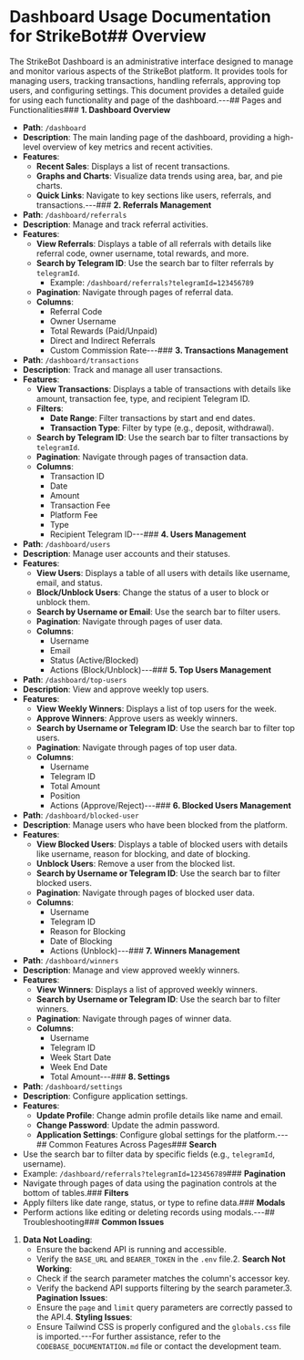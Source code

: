 # Dashboard Usage Documentation for StrikeBot## Overview
The StrikeBot Dashboard is an administrative interface designed to manage and monitor various aspects of the StrikeBot platform. It provides tools for managing users, tracking transactions, handling referrals, approving top users, and configuring settings. This document provides a detailed guide for using each functionality and page of the dashboard.---## Pages and Functionalities### **1. Dashboard Overview**
- **Path**: `/dashboard`
- **Description**: The main landing page of the dashboard, providing a high-level overview of key metrics and recent activities.
- **Features**:
  - **Recent Sales**: Displays a list of recent transactions.
  - **Graphs and Charts**: Visualize data trends using area, bar, and pie charts.
  - **Quick Links**: Navigate to key sections like users, referrals, and transactions.---### **2. Referrals Management**
- **Path**: `/dashboard/referrals`
- **Description**: Manage and track referral activities.
- **Features**:
  - **View Referrals**: Displays a table of all referrals with details like referral code, owner username, total rewards, and more.
  - **Search by Telegram ID**: Use the search bar to filter referrals by `telegramId`.
    - Example: `/dashboard/referrals?telegramId=123456789`
  - **Pagination**: Navigate through pages of referral data.
  - **Columns**:
    - Referral Code
    - Owner Username
    - Total Rewards (Paid/Unpaid)
    - Direct and Indirect Referrals
    - Custom Commission Rate---### **3. Transactions Management**
- **Path**: `/dashboard/transactions`
- **Description**: Track and manage all user transactions.
- **Features**:
  - **View Transactions**: Displays a table of transactions with details like amount, transaction fee, type, and recipient Telegram ID.
  - **Filters**:
    - **Date Range**: Filter transactions by start and end dates.
    - **Transaction Type**: Filter by type (e.g., deposit, withdrawal).
  - **Search by Telegram ID**: Use the search bar to filter transactions by `telegramId`.
  - **Pagination**: Navigate through pages of transaction data.
  - **Columns**:
    - Transaction ID
    - Date
    - Amount
    - Transaction Fee
    - Platform Fee
    - Type
    - Recipient Telegram ID---### **4. Users Management**
- **Path**: `/dashboard/users`
- **Description**: Manage user accounts and their statuses.
- **Features**:
  - **View Users**: Displays a table of all users with details like username, email, and status.
  - **Block/Unblock Users**: Change the status of a user to block or unblock them.
  - **Search by Username or Email**: Use the search bar to filter users.
  - **Pagination**: Navigate through pages of user data.
  - **Columns**:
    - Username
    - Email
    - Status (Active/Blocked)
    - Actions (Block/Unblock)---### **5. Top Users Management**
- **Path**: `/dashboard/top-users`
- **Description**: View and approve weekly top users.
- **Features**:
  - **View Weekly Winners**: Displays a list of top users for the week.
  - **Approve Winners**: Approve users as weekly winners.
  - **Search by Username or Telegram ID**: Use the search bar to filter top users.
  - **Pagination**: Navigate through pages of top user data.
  - **Columns**:
    - Username
    - Telegram ID
    - Total Amount
    - Position
    - Actions (Approve/Reject)---### **6. Blocked Users Management**
- **Path**: `/dashboard/blocked-user`
- **Description**: Manage users who have been blocked from the platform.
- **Features**:
  - **View Blocked Users**: Displays a table of blocked users with details like username, reason for blocking, and date of blocking.
  - **Unblock Users**: Remove a user from the blocked list.
  - **Search by Username or Telegram ID**: Use the search bar to filter blocked users.
  - **Pagination**: Navigate through pages of blocked user data.
  - **Columns**:
    - Username
    - Telegram ID
    - Reason for Blocking
    - Date of Blocking
    - Actions (Unblock)---### **7. Winners Management**
- **Path**: `/dashboard/winners`
- **Description**: Manage and view approved weekly winners.
- **Features**:
  - **View Winners**: Displays a list of approved weekly winners.
  - **Search by Username or Telegram ID**: Use the search bar to filter winners.
  - **Pagination**: Navigate through pages of winner data.
  - **Columns**:
    - Username
    - Telegram ID
    - Week Start Date
    - Week End Date
    - Total Amount---### **8. Settings**
- **Path**: `/dashboard/settings`
- **Description**: Configure application settings.
- **Features**:
  - **Update Profile**: Change admin profile details like name and email.
  - **Change Password**: Update the admin password.
  - **Application Settings**: Configure global settings for the platform.---## Common Features Across Pages### **Search**
- Use the search bar to filter data by specific fields (e.g., `telegramId`, username).
- Example: `/dashboard/referrals?telegramId=123456789`### **Pagination**
- Navigate through pages of data using the pagination controls at the bottom of tables.### **Filters**
- Apply filters like date range, status, or type to refine data.### **Modals**
- Perform actions like editing or deleting records using modals.---## Troubleshooting### **Common Issues**
1. **Data Not Loading**:
   - Ensure the backend API is running and accessible.
   - Verify the `BASE_URL` and `BEARER_TOKEN` in the `.env` file.2. **Search Not Working**:
   - Check if the search parameter matches the column's accessor key.
   - Verify the backend API supports filtering by the search parameter.3. **Pagination Issues**:
   - Ensure the `page` and `limit` query parameters are correctly passed to the API.4. **Styling Issues**:
   - Ensure Tailwind CSS is properly configured and the `globals.css` file is imported.---For further assistance, refer to the `CODEBASE_DOCUMENTATION.md` file or contact the development team.